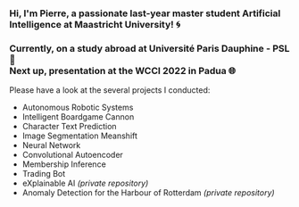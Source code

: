 ### Hi, I'm Pierre, a passionate last-year master student **Artificial Intelligence** at Maastricht University! :cyclone:

### Currently, on a study abroad at Université Paris Dauphine - PSL :milky_way: <br> Next up, presentation at the WCCI 2022 in Padua :globe_with_meridians:

Please have a look at the several projects I conducted:
- Autonomous Robotic Systems
- Intelligent Boardgame Cannon
- Character Text Prediction
- Image Segmentation Meanshift
- Neural Network
- Convolutional Autoencoder
- Membership Inference
- Trading Bot
- eXplainable AI *(private repository)*
- Anomaly Detection for the Harbour of Rotterdam *(private repository)*

